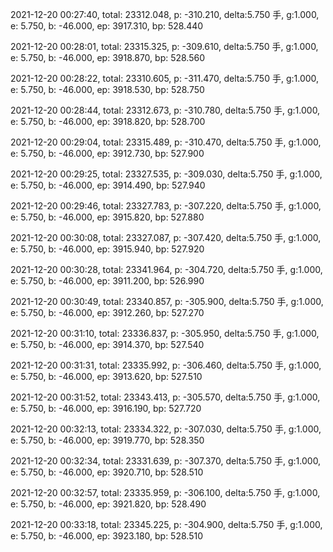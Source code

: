 2021-12-20 00:27:40, total: 23312.048, p: -310.210, delta:5.750 手, g:1.000, e: 5.750, b: -46.000, ep: 3917.310, bp: 528.440

2021-12-20 00:28:01, total: 23315.325, p: -309.610, delta:5.750 手, g:1.000, e: 5.750, b: -46.000, ep: 3918.870, bp: 528.560

2021-12-20 00:28:22, total: 23310.605, p: -311.470, delta:5.750 手, g:1.000, e: 5.750, b: -46.000, ep: 3918.530, bp: 528.750

2021-12-20 00:28:44, total: 23312.673, p: -310.780, delta:5.750 手, g:1.000, e: 5.750, b: -46.000, ep: 3918.820, bp: 528.700

2021-12-20 00:29:04, total: 23315.489, p: -310.470, delta:5.750 手, g:1.000, e: 5.750, b: -46.000, ep: 3912.730, bp: 527.900

2021-12-20 00:29:25, total: 23327.535, p: -309.030, delta:5.750 手, g:1.000, e: 5.750, b: -46.000, ep: 3914.490, bp: 527.940

2021-12-20 00:29:46, total: 23327.783, p: -307.220, delta:5.750 手, g:1.000, e: 5.750, b: -46.000, ep: 3915.820, bp: 527.880

2021-12-20 00:30:08, total: 23327.087, p: -307.420, delta:5.750 手, g:1.000, e: 5.750, b: -46.000, ep: 3915.940, bp: 527.920

2021-12-20 00:30:28, total: 23341.964, p: -304.720, delta:5.750 手, g:1.000, e: 5.750, b: -46.000, ep: 3911.200, bp: 526.990

2021-12-20 00:30:49, total: 23340.857, p: -305.900, delta:5.750 手, g:1.000, e: 5.750, b: -46.000, ep: 3912.260, bp: 527.270

2021-12-20 00:31:10, total: 23336.837, p: -305.950, delta:5.750 手, g:1.000, e: 5.750, b: -46.000, ep: 3914.370, bp: 527.540

2021-12-20 00:31:31, total: 23335.992, p: -306.460, delta:5.750 手, g:1.000, e: 5.750, b: -46.000, ep: 3913.620, bp: 527.510

2021-12-20 00:31:52, total: 23343.413, p: -305.570, delta:5.750 手, g:1.000, e: 5.750, b: -46.000, ep: 3916.190, bp: 527.720

2021-12-20 00:32:13, total: 23334.322, p: -307.030, delta:5.750 手, g:1.000, e: 5.750, b: -46.000, ep: 3919.770, bp: 528.350

2021-12-20 00:32:34, total: 23331.639, p: -307.370, delta:5.750 手, g:1.000, e: 5.750, b: -46.000, ep: 3920.710, bp: 528.510

2021-12-20 00:32:57, total: 23335.959, p: -306.100, delta:5.750 手, g:1.000, e: 5.750, b: -46.000, ep: 3921.820, bp: 528.490

2021-12-20 00:33:18, total: 23345.225, p: -304.900, delta:5.750 手, g:1.000, e: 5.750, b: -46.000, ep: 3923.180, bp: 528.510
